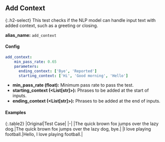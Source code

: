 
## Add Context

<div class="main-docs" markdown="1"><div class="h3-box" markdown="1">

{:.h2-select}
This test checks if the NLP model can handle input text with added context, such as a greeting or closing.

**alias_name:** `add_context`

</div><div class="h3-box" markdown="1">

#### Config
```yaml
add_context:
    min_pass_rate: 0.65
    parameters:
      ending_context: ['Bye', 'Reported']
      starting_context: ['Hi', 'Good morning', 'Hello']
```
- **min_pass_rate (float):** Minimum pass rate to pass the test.
- **starting_context (<List[str]>):** Phrases to be added at the start of inputs.
- **ending_context (<List[str]>):** Phrases to be added at the end of inputs.

#### Examples

{:.table2}
|Original|Test Case|
|-|
|The quick brown fox jumps over the lazy dog.|The quick brown fox jumps over the lazy dog, bye.|
|I love playing football.|Hello, I love playing football.|


</div></div>